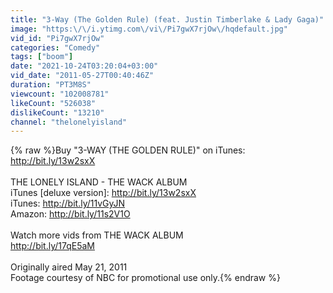 ```yaml
---
title: "3-Way (The Golden Rule) (feat. Justin Timberlake & Lady Gaga)"
image: "https:\/\/i.ytimg.com\/vi\/Pi7gwX7rjOw\/hqdefault.jpg"
vid_id: "Pi7gwX7rjOw"
categories: "Comedy"
tags: ["boom"]
date: "2021-10-24T03:20:04+03:00"
vid_date: "2011-05-27T00:40:46Z"
duration: "PT3M8S"
viewcount: "102008781"
likeCount: "526038"
dislikeCount: "13210"
channel: "thelonelyisland"
---
```

{% raw %}Buy &quot;3-WAY (THE GOLDEN RULE)&quot; on iTunes: <a rel="nofollow" target="blank" href="http://bit.ly/13w2sxX">http://bit.ly/13w2sxX</a><br /><br />THE LONELY ISLAND - THE WACK ALBUM<br />iTunes [deluxe version]: <a rel="nofollow" target="blank" href="http://bit.ly/13w2sxX">http://bit.ly/13w2sxX</a><br />iTunes: <a rel="nofollow" target="blank" href="http://bit.ly/11vGyJN">http://bit.ly/11vGyJN</a><br />Amazon: <a rel="nofollow" target="blank" href="http://bit.ly/11s2V1O">http://bit.ly/11s2V1O</a><br /><br />Watch more vids from THE WACK ALBUM<br /><a rel="nofollow" target="blank" href="http://bit.ly/17qE5aM">http://bit.ly/17qE5aM</a><br /><br />Originally aired May 21, 2011<br />Footage courtesy of NBC for promotional use only.{% endraw %}
